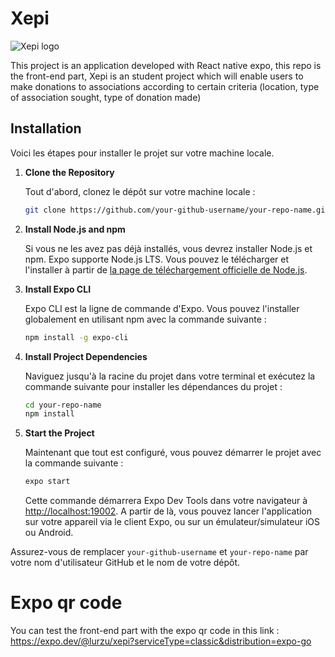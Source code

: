 # Xepi
![Xepi logo](https://classic-assets.eascdn.net/~assets/86fe733cafb0f527b04c968c6b2d8c4d)

This project is an application developed with React native expo, this repo is the front-end part, Xepi is an student project which will enable users to make donations to associations according to certain criteria (location, type of association sought, type of donation made)

## Installation

Voici les étapes pour installer le projet sur votre machine locale.

1. **Clone the Repository**

   Tout d'abord, clonez le dépôt sur votre machine locale :

    ```bash
    git clone https://github.com/your-github-username/your-repo-name.git
    ```

2. **Install Node.js and npm**

    Si vous ne les avez pas déjà installés, vous devrez installer Node.js et npm. Expo supporte Node.js LTS. Vous pouvez le télécharger et l'installer à partir de [la page de téléchargement officielle de Node.js](https://nodejs.org/en/download/).

3. **Install Expo CLI**

    Expo CLI est la ligne de commande d'Expo. Vous pouvez l'installer globalement en utilisant npm avec la commande suivante :

    ```bash
    npm install -g expo-cli
    ```

4. **Install Project Dependencies**

    Naviguez jusqu'à la racine du projet dans votre terminal et exécutez la commande suivante pour installer les dépendances du projet :

    ```bash
    cd your-repo-name
    npm install
    ```

5. **Start the Project**

    Maintenant que tout est configuré, vous pouvez démarrer le projet avec la commande suivante :

    ```bash
    expo start
    ```

    Cette commande démarrera Expo Dev Tools dans votre navigateur à [http://localhost:19002](http://localhost:19002). A partir de là, vous pouvez lancer l'application sur votre appareil via le client Expo, ou sur un émulateur/simulateur iOS ou Android.

Assurez-vous de remplacer `your-github-username` et `your-repo-name` par votre nom d'utilisateur GitHub et le nom de votre dépôt.


# Expo qr code
You can test the front-end part with the expo qr code in this link : https://expo.dev/@lurzu/xepi?serviceType=classic&distribution=expo-go
